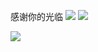 感谢你的光临
![](https://komarev.com/ghpvc/?username=pocui2333&style=flat-square&label=Views)
![](https://badges.pufler.dev/visits/char-al/char-al?color=black&logo=github&style=flat-square)

<img src ="https://github-readme-streak-stats.herokuapp.com?user=pocui2333&theme=darcula&hide_border=true&background=FFFFFF00">
